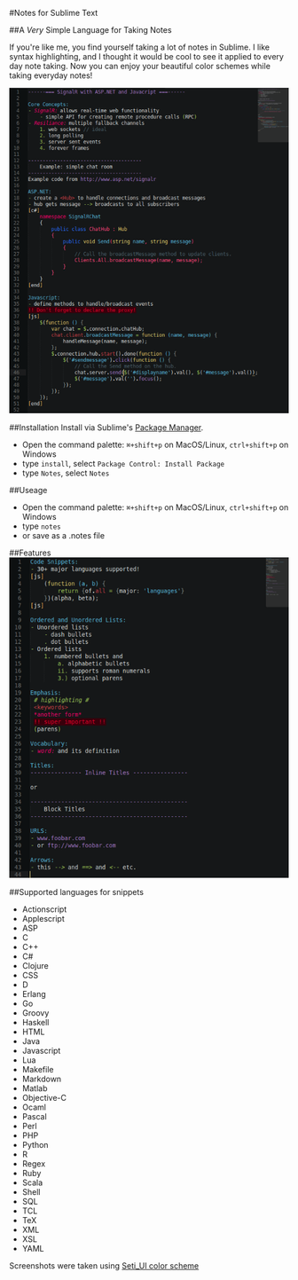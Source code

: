 #Notes for Sublime Text

##A _Very_ Simple Language for Taking Notes

If you're like me, you find yourself taking a lot of notes in Sublime. I like syntax highlighting, and I thought it would be cool to see it applied to every day note taking.
Now you can enjoy your beautiful color schemes while taking everyday notes!

![alt tag](docs/img/notes-signalr-example.png?raw=true)

##Installation
Install via Sublime's [Package Manager](https://sublime.wbond.net/installation).
- Open the command palette: `⌘+shift+p` on MacOS/Linux, `ctrl+shift+p` on Windows
- type `install`, select `Package Control: Install Package`
- type `Notes`, select `Notes`

##Useage
- Open the command palette: `⌘+shift+p` on MacOS/Linux, `ctrl+shift+p` on Windows
- type `notes`
- or save as a .notes file

##Features
![alt tag](docs/img/notes-quicklook.png?raw=true)

##Supported languages for snippets
- Actionscript
- Applescript
- ASP
- C
- C++
- C#
- Clojure
- CSS
- D
- Erlang
- Go
- Groovy
- Haskell
- HTML
- Java
- Javascript
- Lua
- Makefile
- Markdown
- Matlab
- Objective-C
- Ocaml
- Pascal
- Perl
- PHP
- Python
- R
- Regex
- Ruby
- Scala
- Shell
- SQL
- TCL
- TeX
- XML
- XSL
- YAML

Screenshots were taken using [Seti_UI color scheme](https://packagecontrol.io/packages/Seti_UI)
